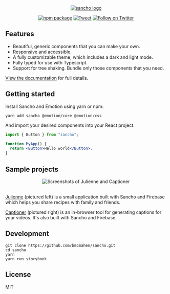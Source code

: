 <div align="center">
  <a href="https://sancho-ui.com/">
    <img alt="sancho logo"
    max-width="600px"
    alt="Sancho is a responsive and accessible design system built with React, Typescript and Emotion. Named after the ever-faithful, hilariously acerbic sidekick of Don Quixote, Sancho is designed to help you no matter how quixotic your dreams may be."
     src="https://raw.githubusercontent.com/bmcmahen/sancho/theme/branding.png">
  </a>
</div>

<div align="center">
  
[![npm package](https://img.shields.io/npm/v/sancho/latest.svg)](https://www.npmjs.com/package/sancho)
[![Tweet](https://img.shields.io/twitter/url/http/shields.io.svg?style=social)](https://twitter.com/intent/tweet?text=Sancho%20is%20a%20responsive%20and%20accessible%20design%20system%20built%20with%20React%2C%20Typescript%20and%20Emotion&url=https://sancho-ui.com&hashtags=react,design,javascript)
[![Follow on Twitter](https://img.shields.io/twitter/follow/benmcmahen.svg?style=social&logo=twitter)](
https://twitter.com/intent/follow?screen_name=benmcmahen
)

</div>

## Features

- Beautiful, generic components that you can make your own.
- Responsive and accessible.
- A fully customizable theme, which includes a dark and light mode.
- Fully typed for use with Typescript.
- Support for tree shaking. Bundle only those components that you need.

[View the documentation](https://sancho-ui.com) for full details.

## Getting started

Install Sancho and Emotion using yarn or npm:

```
yarn add sancho @emotion/core @emotion/css
```

And import your desired components into your React project.

```jsx
import { Button } from "sancho";

function MyApp() {
  return <Button>Hello world</Button>;
}
```

## Sample projects

<div align="center">
 <img alt="Screenshots of Julienne and Captioner"
    max-width="600px"
     src="https://benmcmahen.com/static/a611328a899a4d4863a29b09beec0acc/eae0a/preview.jpg">
  </a>
</div>
<br />

[Julienne](https://github.com/bmcmahen/julienne) (pictured left) is a small application built with Sancho and Firebase which helps you share recipes with family and friends.

[Captioner](https://github.com/bmcmahen/captioner) (pictured right) is an in-browser tool for generating captions for your videos. It's also built with Sancho and Firebase.


## Development

```
git clone https://github.com/bmcmahen/sancho.git
cd sancho
yarn
yarn run storybook
```

## License

MIT

